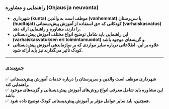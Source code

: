 ### **راهنمایی و مشاوره (Ohjaus ja neuvonta)**  

- **شهرداری (kunta) موظف است به والدین (vanhemmat) یا سرپرستان (huoltajat) کودکانی که حق استفاده از آموزش پیش‌دبستانی (varhaiskasvatus) را دارند، مشاوره و راهنمایی ارائه دهد.**  
- **این راهنمایی باید شامل توضیح انواع مختلف آموزش پیش‌دبستانی (varhaiskasvatuksen eri toimintamuodot) و گزینه‌های موجود باشد.**  
- **علاوه بر این، اطلاعاتی درباره سایر مواردی که بر سازماندهی آموزش پیش‌دبستانی کودک تأثیر می‌گذارند نیز باید ارائه شود.**  

---

### **جمع‌بندی**  
✅ **شهرداری موظف است والدین و سرپرستان را درباره خدمات آموزش پیش‌دبستانی راهنمایی کند.**  
✅ **این مشاوره باید شامل معرفی انواع روش‌های آموزش پیش‌دبستانی و گزینه‌های موجود باشد.**  
✅ **همچنین، باید سایر عوامل مؤثر بر آموزش پیش‌دبستانی کودک توضیح داده شود.**